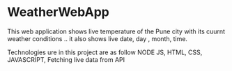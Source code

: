 # WeatherWebApp

This web application shows live temperature of the Pune city with its cuurnt weather conditions .. it also shows live date, day , month, time.

Technologies ure in this project are as follow
NODE JS, HTML, CSS, JAVASCRIPT,
Fetching live data from API
